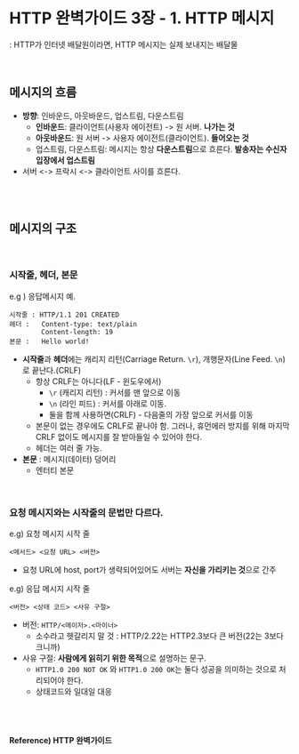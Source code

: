 # HTTP 완벽가이드 3장 - 1. HTTP 메시지

: HTTP가 인터넷 배달원이라면, HTTP 메시지는 실제 보내지는 배달물

<br>

## 메시지의 흐름

* **방향**: 인바운드, 아웃바운드, 업스트림, 다운스트림
  * **인바운드**: 클라이언트(사용자 에이전트) -> 원 서버. **나가는 것**
  * **아웃바운드**: 원 서버 -> 사용자 에이전트(클라이언트). **들어오는 것**
  * 업스트림, 다운스트림: 메시지는 항상 **다운스트림**으로 흐른다. **발송자는 수신자 입장에서 업스트림**
* 서버 <-> 프락시 <-> 클라이언트 사이를 흐른다.

<br><br>

## 메시지의 구조

<br>

### **시작줄, 헤더, 본문**

e.g ) 응답메시지 예.

```Http
시작줄 : HTTP/1.1 201 CREATED
헤더 :   Content-type: text/plain
        Content-length: 19
본문 :   Hello world!
```

* **시작줄**과 **헤더**에는 캐리지 리턴(Carriage Return. `\r`), 개행문자(Line Feed. `\n`)로 끝난다.(CRLF)
  * 항상 CRLF는 아니다(LF - 윈도우에서)
    * `\r` (캐리지 리턴) : 커서를 맨 앞으로 이동
    * `\n` (라인 피드) : 커서를 아래로 이동.
    * 둘을 함께 사용하면(CRLF) - 다음줄의 가장 앞으로 커서를 이동
  * 본문이 없는 경우에도 CRLF로 끝나야 함. 그러나, 휴먼에러 방지를 위해 마지막 CRLF 없이도 메시지를 잘 받아들일 수 있어야 한다.
  * 헤더는 여러 줄 가능.
* **본문** : 메시지(데이터) 덩어리
  * 엔터티 본문

<br>

### 요청 메시지와는 **시작줄의 문법**만 다르다.

e.g) 요청 메시지 시작 줄

``` http
<메서드> <요청 URL> <버전>
```

* 요청 URL에 host, port가 생략되어있어도 서버는 **자신을 가리키는 것**으로 간주

e.g) 응답 메시지 시작 줄

```http
<버전> <상태 코드> <사유 구절>
```

* 버전: `HTTP/<메이저>.<마이너>`
  * 소수라고 헷갈리지 말 것 : HTTP/2.22는 HTTP2.3보다 큰 버전(22는 3보다 크니까)
* 사유 구절: **사람에게 읽히기 위한 목적**으로 설명하는 문구.
  * `HTTP1.0 200 NOT OK` 와 `HTTP1.0 200 OK`는 둘다 성공을 의미하는 것으로 처리되어야 한다.
  * 상태코드와 일대일 대응

<br><br>

#### Reference) HTTP 완벽가이드